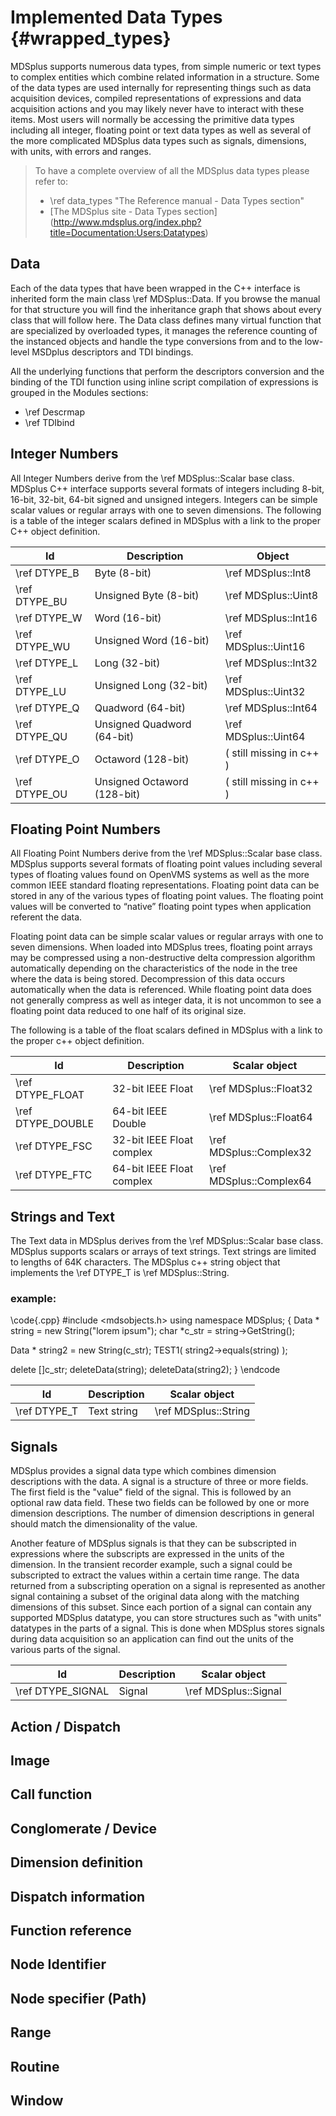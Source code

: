 Implemented Data Types  {#wrapped_types}
======================


MDSplus supports numerous data types, from simple numeric or text types to
complex entities which combine related information in a structure. Some of the
data types are used internally for representing things such as data acquisition
devices, compiled representations of expressions and data acquisition actions
and you may likely never have to interact with these items. Most users will
normally be accessing the primitive data types including all integer, floating
point or text data types as well as several of the more complicated MDSplus
data types such as signals, dimensions, with units, with errors and ranges.

>
> To have a complete overview of all the MDSplus data types please refer to:
>
> * \ref data_types "The Reference manual - Data Types section"
> * [The MDSplus site - Data Types section] (http://www.mdsplus.org/index.php?title=Documentation:Users:Datatypes)
>

 Data
------

Each of the data types that have been wrapped in the C++ interface is inherited
form the main class \ref MDSplus::Data. If you browse the manual for that
structure you will find the inheritance graph that shows about every class that
will follow here. The Data class defines many virtual function that are
specialized by overloaded types, it manages the reference counting of the
instanced objects and handle the type conversions from and to the low-level
MSDplus descriptors and TDI bindings.

All the underlying functions that perform the descriptors conversion and the
binding of the TDI function using inline script compilation of expressions is
grouped in the Modules sections: 
 
 - \ref Descrmap 
 - \ref TDIbind


 Integer Numbers
-----------------

All Integer Numbers derive from the \ref MDSplus::Scalar base class. MDSplus
C++ interface supports several formats of integers including 8-bit, 16-bit,
32-bit, 64-bit signed and unsigned integers. Integers can be simple scalar
values or regular arrays with one to seven dimensions. The following is a table
of the integer scalars defined in MDSplus with a link to the proper C++ object
definition.

| **Id**            | **Description**             | **Object**               |
|-------------------|-----------------------------|--------------------------|
| \ref DTYPE\_B     | Byte (8-bit)                | \ref MDSplus::Int8       |
| \ref DTYPE\_BU    | Unsigned Byte (8-bit)       | \ref MDSplus::Uint8      |
| \ref DTYPE\_W     | Word (16-bit)               | \ref MDSplus::Int16      |
| \ref DTYPE\_WU    | Unsigned Word (16-bit)      | \ref MDSplus::Uint16     |
| \ref DTYPE\_L     | Long (32-bit)               | \ref MDSplus::Int32      |
| \ref DTYPE\_LU    | Unsigned Long (32-bit)      | \ref MDSplus::Uint32     |
| \ref DTYPE\_Q     | Quadword (64-bit)           | \ref MDSplus::Int64      |
| \ref DTYPE\_QU    | Unsigned Quadword (64-bit)  | \ref MDSplus::Uint64     |
| \ref DTYPE\_O     | Octaword (128-bit)          | ( still missing in c++ ) |
| \ref DTYPE\_OU    | Unsigned Octaword (128-bit) | ( still missing in c++ ) |




 Floating Point Numbers
------------------------

All Floating Point Numbers derive from the \ref MDSplus::Scalar base class.
MDSplus supports several formats of floating point values including several
types of floating values found on OpenVMS systems as well as the more common
IEEE standard floating representations. Floating point data can be stored in
any of the various types of floating point values. The floating point values
will be converted to “native” floating point types when application referent
the data.

Floating point data can be simple scalar values or regular arrays with one to
seven dimensions. When loaded into MDSplus trees, floating point arrays may be
compressed using a non-destructive delta compression algorithm automatically
depending on the characteristics of the node in the tree where the data is
being stored. Decompression of this data occurs automatically when the data is
referenced. While floating point data does not generally compress as well as
integer data, it is not uncommon to see a floating point data reduced to one
half of its original size.


The following is a table of the float scalars defined in MDSplus with a link to
the proper c++ object definition.

| **Id**             | **Description**           | **Scalar object**         |
|--------------------|---------------------------|---------------------------|
| \ref DTYPE\_FLOAT  | 32-bit IEEE Float         | \ref MDSplus::Float32     |
| \ref DTYPE\_DOUBLE | 64-bit IEEE Double        | \ref MDSplus::Float64     |
| \ref DTYPE\_FSC    | 32-bit IEEE Float complex | \ref MDSplus::Complex32   |
| \ref DTYPE\_FTC    | 64-bit IEEE Float complex | \ref MDSplus::Complex64   |





 Strings and Text
------------------

The Text data in MDSplus derives from the \ref MDSplus::Scalar base class.
MDSplus supports scalars or arrays of text strings. Text strings are limited to
lengths of 64K characters. The MDSplus c++ string object that implements the
\ref DTYPE_T is \ref MDSplus::String.

### example:

\code{.cpp}
#include <mdsobjects.h>
using namespace MDSplus;
{
  Data * string = new String("lorem ipsum");
  char *c_str = string->GetString();  
  
  Data * string2 = new String(c_str);
  TEST1( string2->equals(string) );
  
  delete []c_str;
  deleteData(string);
  deleteData(string2);
}
\endcode

| **Id**             | **Description**           | **Scalar object**         |
|--------------------|---------------------------|---------------------------|
| \ref DTYPE\_T      | Text string               | \ref MDSplus::String      |



 
 Signals
---------

MDSplus provides a signal data type which combines dimension descriptions with
the data. A signal is a structure of three or more fields. The first field is
the "value" field of the signal. This is followed by an optional raw data
field. These two fields can be followed by one or more dimension descriptions.
The number of dimension descriptions in general should match the dimensionality
of the value.

Another feature of MDSplus signals is that they can be subscripted in
expressions where the subscripts are expressed in the units of the dimension.
In the transient recorder example, such a signal could be subscripted to
extract the values within a certain time range. The data returned from a
subscripting operation on a signal is represented as another signal containing
a subset of the original data along with the matching dimensions of this
subset. Since each portion of a signal can contain any supported MDSplus
datatype, you can store structures such as "with units" datatypes in the parts
of a signal. This is done when MDSplus stores signals during data acquisition
so an application can find out the units of the various parts of the signal.


| **Id**             | **Description**           | **Scalar object**         |
|--------------------|---------------------------|---------------------------|
| \ref DTYPE\_SIGNAL | Signal                    | \ref MDSplus::Signal      |




 Action / Dispatch
-------------------


 Image
-------


 Call function
---------------
	

 Conglomerate / Device
-----------------------
	

 Dimension definition
-----------------------	



 Dispatch information
----------------------
	

  Function reference
----------------------
	
	
	

 Node Identifier
-----------------
	

 Node specifier (Path)
-----------------------
	

 Range
-------
	

 Routine
---------

	
	

 Window
--------
	



